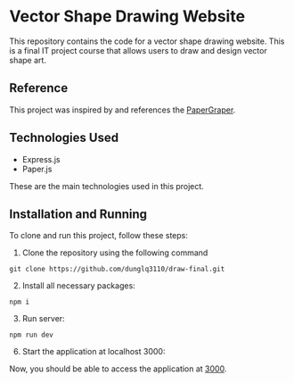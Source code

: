 # Vector Shape Drawing Website

This repository contains the code for a vector shape drawing website. This is a final IT project course that allows users to draw and design vector shape art.

## Reference

This project was inspired by and references the [PaperGraper](https://github.com/w00dn/papergrapher/).

## Technologies Used

- Express.js
- Paper.js

These are the main technologies used in this project.

## Installation and Running

To clone and run this project, follow these steps:

1. Clone the repository using the following command

`git clone https://github.com/dunglq3110/draw-final.git`

2. Install all necessary packages:

`npm i`

3. Run server:

`npm run dev`

6. Start the application at localhost 3000:

Now, you should be able to access the application at [3000](http://localhost:3000).

